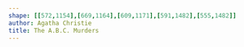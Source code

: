 ```yaml
---
shape: [[572,1154],[669,1164],[609,1171],[591,1482],[555,1482]]
author: Agatha Christie
title: The A.B.C. Murders
---
```

 